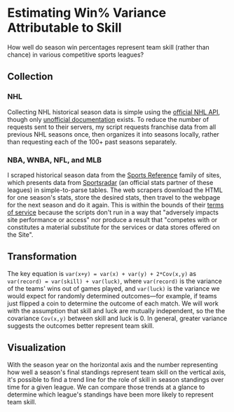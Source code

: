# Estimating Win% Variance Attributable to Skill
How well do season win percentages represent team skill (rather than chance) in various competitive sports leagues?

<!-- ## Background -->

## Collection
### NHL
Collecting NHL historical season data is simple using the [official NHL API](https://records.nhl.com/site/api/franchise-season-records), though only [unofficial documentation](https://gitlab.com/dword4/nhlapi) exists. To reduce the number of requests sent to their servers, my script requests franchise data from all previous NHL seasons once, then organizes it into seasons locally, rather than requesting each of the 100+ past seasons separately.

### NBA, WNBA, NFL, and MLB
I scraped historical season data from the [Sports Reference](https://www.sports-reference.com/) family of sites, which presents data from [Sportsradar](https://sportradar.us/) (an official stats partner of these leagues) in simple-to-parse tables. The web scrapers download the HTML for one season's stats, store the desired stats, then travel to the webpage for the next season and do it again. This is within the bounds of their [terms of service](https://www.sports-reference.com/termsofuse.html) because the scripts don't run in a way that "adversely impacts site performance or access" nor produce a result that "competes with or constitutes a material substitute for the services or data stores offered on the Site".

## Transformation
The key equation is ````var(x+y) = var(x) + var(y) + 2*Cov(x,y)```` as ````var(record) = var(skill) + var(luck)````, where ````var(record)```` is the variance of the teams' wins out of games played, and ````var(luck)```` is the variance we would expect for randomly determined outcomes—for example, if teams just flipped a coin to determine the outcome of each match. We will work with the assumption that skill and luck are mutually independent, so the the covariance ````Cov(x,y)```` between skill and luck is 0. In general, greater variance suggests the outcomes better represent team skill.

## Visualization
With the season year on the horizontal axis and the number representing how well a season's final standings represent team skill on the vertical axis, it's possible to find a trend line for the role of skill in season standings over time for a given league. We can compare those trends at a glance to determine which league's standings have been more likely to represent team skill.

<!--
## Interpretation

## Presentation
-->
